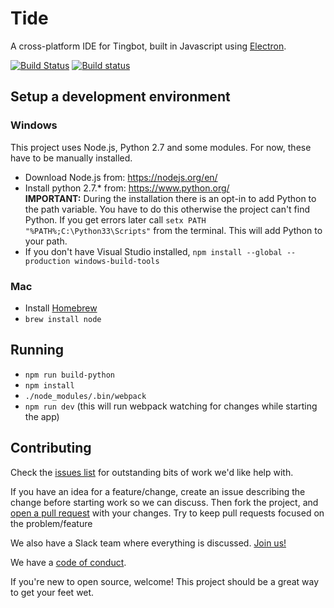 # Tide

A cross-platform IDE for Tingbot, built in Javascript using [Electron](https://github.com/atom/electron).

[![Build Status](https://travis-ci.org/tingbot/tide-electron.svg?branch=master)](https://travis-ci.org/tingbot/tide-electron) [![Build status](https://ci.appveyor.com/api/projects/status/30p5htkdcq5y2kq8?svg=true)](https://ci.appveyor.com/project/joerick/tide-electron)

## Setup a development environment

### Windows

This project uses Node.js, Python 2.7 and some modules. For now, these have to be manually installed.  

* Download Node.js from: https://nodejs.org/en/
* Install python 2.7.* from: https://www.python.org/  
  **IMPORTANT:** During the installation there is an opt-in to add Python to the path variable. You have to do this otherwise the project can't find Python. If you get errors later call ``setx PATH "%PATH%;C:\Python33\Scripts"`` from the terminal. This will add Python to your path.
* If you don't have Visual Studio installed, `npm install --global --production windows-build-tools`

### Mac

* Install [Homebrew](http://brew.sh/)
* `brew install node`

## Running

 * ``npm run build-python``
 * ``npm install``
 * ``./node_modules/.bin/webpack``
 * ``npm run dev`` (this will run webpack watching for changes while starting the app)

## Contributing

Check the [issues list](https://github.com/tingbot/tide-electron/issues) for outstanding bits of work we'd like help with. 

If you have an idea for a feature/change, create an issue describing the change before starting work so we can discuss. Then fork the project, and [open a pull request](https://help.github.com/articles/proposing-changes-to-a-project-with-pull-requests/) with your changes. Try to keep pull requests focused on the problem/feature

We also have a Slack team where everything is discussed. [Join us!](http://slack.tingbot.com/)

We have a [code of conduct](http://tingbot.com/codeofconduct/).

If you're new to open source, welcome! This project should be a great way to get your feet wet.

